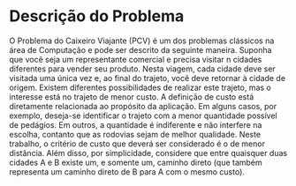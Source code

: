 # Descrição do Problema

O Problema do Caixeiro Viajante (PCV) é um dos problemas clássicos na área de Computação e pode ser descrito da seguinte maneira. Suponha que você seja um representante comercial e precisa visitar n cidades diferentes para vender seu produto. Nesta viagem, cada cidade deve ser visitada uma única vez e, ao final do trajeto, você deve retornar à cidade de origem. Existem diferentes possibilidades de realizar este trajeto, mas o interesse está no trajeto de menor custo.
A definição de custo está diretamente relacionada ao propósito da aplicação. Em alguns casos, por exemplo, deseja-se identificar o trajeto com a menor quantidade possível de pedágios. Em outros, a quantidade é indiferente e não interfere na escolha, contanto que as rodovias sejam de melhor qualidade. Neste trabalho, o critério de custo que deverá ser considerado é o de menor distância. Além disso, por simplicidade, considere que entre quaisquer duas cidades A e B existe um, e somente um, caminho direto (que também representa um caminho direto de B para A com o mesmo custo). 

